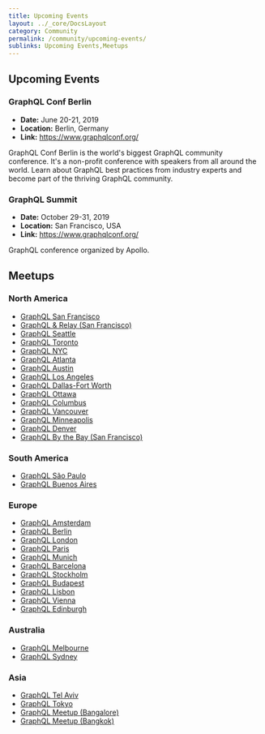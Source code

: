 ```yaml
---
title: Upcoming Events
layout: ../_core/DocsLayout
category: Community
permalink: /community/upcoming-events/
sublinks: Upcoming Events,Meetups
---
```


## Upcoming Events

### GraphQL Conf Berlin

- **Date:** June 20-21, 2019
- **Location:** Berlin, Germany
- **Link:** https://www.graphqlconf.org/

GraphQL Conf Berlin is the world's biggest GraphQL community conference. It's a non-profit conference with speakers from all around the world. Learn about GraphQL best practices from industry experts and become part of the thriving GraphQL community.

### GraphQL Summit

- **Date:** October 29-31, 2019
- **Location:** San Francisco, USA
- **Link:** https://www.graphqlconf.org/

GraphQL conference organized by Apollo.

## Meetups

### North America

- [GraphQL San Francisco](http://www.meetup.com/GraphQL-SF/)
- [GraphQL & Relay (San Francisco)](http://www.meetup.com/graphql/)
- [GraphQL Seattle](https://www.meetup.com/Seattle-GraphQL-Meetup/)
- [GraphQL Toronto](https://www.meetup.com/GraphQL-Toronto/)
- [GraphQL NYC](https://www.meetup.com/GraphQL-NYC/)
- [GraphQL Atlanta](https://www.meetup.com/GraphQL-Atlanta/)
- [GraphQL Austin](https://www.meetup.com/ATX-GraphQL/)
- [GraphQL Los Angeles](https://www.meetup.com/Los-Angeles-GraphQL-Meetup/)
- [GraphQL Dallas-Fort Worth](https://www.meetup.com/DFW-GraphQL-Meetup/)
- [GraphQL Ottawa](https://www.meetup.com/GraphQL-Ottawa/)
- [GraphQL Columbus](https://www.meetup.com/GraphQL-Columbus/)
- [GraphQL Vancouver](https://www.meetup.com/GraphQL-Vancouver/)
- [GraphQL Minneapolis](https://www.meetup.com/GraphQL-MN/)
- [GraphQL Denver](https://www.meetup.com/graphql-denver)
- [GraphQL By the Bay (San Francisco)](https://www.meetup.com/graphql-by-the-bay/)

### South America

- [GraphQL São Paulo](https://www.meetup.com/Apollo-GraphQL/)
- [GraphQL Buenos Aires](https://www.meetup.com/GraphQL-BA/)

### Europe

- [GraphQL Amsterdam](https://www.meetup.com/Amsterdam-GraphQL-Meetup/)
- [GraphQL Berlin](https://www.meetup.com/graphql-berlin/)
- [GraphQL London](https://www.meetup.com/GraphQL-London)
- [GraphQL Paris](https://www.meetup.com/GraphQL-Paris/)
- [GraphQL Munich](https://www.meetup.com/GraphQL-Munich/)
- [GraphQL Barcelona](https://www.meetup.com/GraphQL-Barcelona/)
- [GraphQL Stockholm](https://www.meetup.com/GraphQL-Stockholm/)
- [GraphQL Budapest](https://www.meetup.com/Budapest-GraphQL/)
- [GraphQL Lisbon](https://www.meetup.com/GraphQL-Lisbon/)
- [GraphQL Vienna](https://www.meetup.com/GraphQL-Vienna/)
- [GraphQL Edinburgh](https://www.meetup.com/GraphQL-Edinburgh/)

### Australia

- [GraphQL Melbourne](http://graphql.melbourne/)
- [GraphQL Sydney](https://graphql.sydney/)

### Asia

- [GraphQL Tel Aviv](https://www.meetup.com/GraphQL-TLV/)
- [GraphQL Tokyo](https://www.meetup.com/GraphQL-Tokyo/)
- [GraphQL Meetup (Bangalore)](https://www.meetup.com/GraphQL-Meetup/)
- [GraphQL Meetup (Bangkok)](https://www.meetup.com/GraphQL-Bangkok/)
